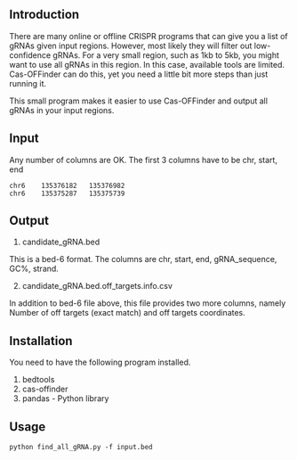 ## Introduction

There are many online or offline CRISPR programs that can give  you a list of gRNAs given input regions. However, most likely they will filter out low-confidence gRNAs. For a very small region, such as 1kb to 5kb, you might want to use all gRNAs in this region. In this case, available tools are limited. Cas-OFFinder can do this, yet you need a little bit more steps than just running it. 

This small program makes it easier to use Cas-OFFinder and output all gRNAs in your input regions.

## Input

Any number of columns are OK. The first 3 columns have to be chr, start, end

```
chr6	135376182	135376982
chr6	135375287	135375739
```

## Output

1. candidate_gRNA.bed

This is a bed-6 format. The columns are chr, start, end, gRNA_sequence, GC%, strand.

2. candidate_gRNA.bed.off_targets.info.csv

In addition to bed-6 file above, this file provides two more columns, namely Number of off targets (exact match) and off targets coordinates.

## Installation

You need to have the following program installed.

1. bedtools
2. cas-offinder
3. pandas - Python library

## Usage

`python find_all_gRNA.py -f input.bed`
